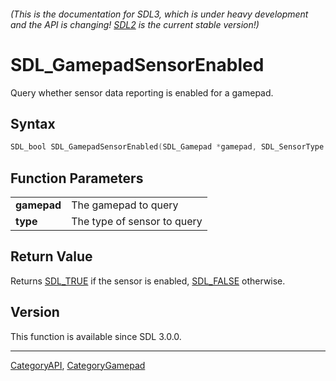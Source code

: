 ###### (This is the documentation for SDL3, which is under heavy development and the API is changing! [SDL2](https://wiki.libsdl.org/SDL2/) is the current stable version!)
# SDL_GamepadSensorEnabled

Query whether sensor data reporting is enabled for a gamepad.

## Syntax

```c
SDL_bool SDL_GamepadSensorEnabled(SDL_Gamepad *gamepad, SDL_SensorType type);

```

## Function Parameters

|                 |                             |
| --------------- | --------------------------- |
| **gamepad**     | The gamepad to query        |
| **type**        | The type of sensor to query |

## Return Value

Returns [SDL_TRUE](SDL_TRUE) if the sensor is enabled,
[SDL_FALSE](SDL_FALSE) otherwise.

## Version

This function is available since SDL 3.0.0.

----
[CategoryAPI](CategoryAPI), [CategoryGamepad](CategoryGamepad)

